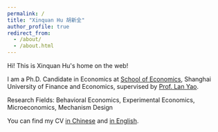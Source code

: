 ```yaml
---
permalink: /
title: "Xinquan Hu 胡新全"
author_profile: true
redirect_from: 
  - /about/
  - /about.html
---
```

<meta name="google-site-verification" content="ggp34eWr4pnr0Ec1jH6A-fV6AWUfe9cpstmN7LFeGjA" />
Hi! This is Xinquan Hu's home on the web!

I am a Ph.D. Candidate in Economics at  <a href="https://econ.sufe.edu.cn/main.htm" target="_blank">School of Economics</a>, Shanghai University of Finance and Economics, supervised by <a href="https://econ.sufe.edu.cn/32/38/c12676a209464/page.htm" target="_blank">Prof. Lan Yao</a>.

Research Fields: Behavioral Economics, Experimental Economics, Microeconomics, Mechanism Design

 You can find  my CV <a href = "/files/resume.pdf" target="_blank">in Chinese</a> and <a href = "/files/resume.pdf" target="_blank">in English</a>.